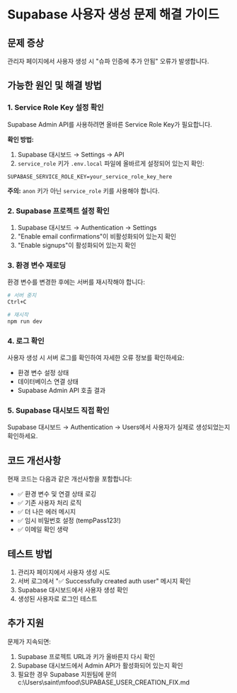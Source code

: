 # Supabase 사용자 생성 문제 해결 가이드

## 문제 증상
관리자 페이지에서 사용자 생성 시 "슈파 인증에 추가 안됨" 오류가 발생합니다.

## 가능한 원인 및 해결 방법

### 1. Service Role Key 설정 확인
Supabase Admin API를 사용하려면 올바른 Service Role Key가 필요합니다.

**확인 방법:**
1. Supabase 대시보드 → Settings → API
2. `service_role` 키가 `.env.local` 파일에 올바르게 설정되어 있는지 확인:
```env
SUPABASE_SERVICE_ROLE_KEY=your_service_role_key_here
```

**주의:** `anon` 키가 아닌 `service_role` 키를 사용해야 합니다.

### 2. Supabase 프로젝트 설정 확인
1. Supabase 대시보드 → Authentication → Settings
2. "Enable email confirmations"이 비활성화되어 있는지 확인
3. "Enable signups"이 활성화되어 있는지 확인

### 3. 환경 변수 재로딩
환경 변수를 변경한 후에는 서버를 재시작해야 합니다:
```bash
# 서버 중지
Ctrl+C

# 재시작
npm run dev
```

### 4. 로그 확인
사용자 생성 시 서버 로그를 확인하여 자세한 오류 정보를 확인하세요:
- 환경 변수 설정 상태
- 데이터베이스 연결 상태
- Supabase Admin API 호출 결과

### 5. Supabase 대시보드 직접 확인
Supabase 대시보드 → Authentication → Users에서 사용자가 실제로 생성되었는지 확인하세요.

## 코드 개선사항

현재 코드는 다음과 같은 개선사항을 포함합니다:
- ✅ 환경 변수 및 연결 상태 로깅
- ✅ 기존 사용자 처리 로직
- ✅ 더 나은 에러 메시지
- ✅ 임시 비밀번호 설정 (tempPass123!)
- ✅ 이메일 확인 생략

## 테스트 방법

1. 관리자 페이지에서 사용자 생성 시도
2. 서버 로그에서 "✅ Successfully created auth user" 메시지 확인
3. Supabase 대시보드에서 사용자 생성 확인
4. 생성된 사용자로 로그인 테스트

## 추가 지원

문제가 지속되면:
1. Supabase 프로젝트 URL과 키가 올바른지 다시 확인
2. Supabase 대시보드에서 Admin API가 활성화되어 있는지 확인
3. 필요한 경우 Supabase 지원팀에 문의</content>
<parameter name="filePath">c:\Users\saint\mfood\SUPABASE_USER_CREATION_FIX.md